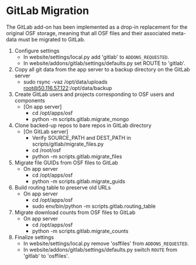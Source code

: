 # GitLab Migration

The GitLab add-on has been implemented as a drop-in replacement for the
original OSF storage, meaning that all OSF files and their associated meta-
data must be migrated to GitLab.

1. Configure settings
    * In website/settings/local.py add 'gitlab' to `ADDONS_REQUESTED`.
    * In website/addons/gitlab/settings/defaults.py set ROUTE to 'gitlab'.
2. Copy all git data from the app server to a backup directory on the GitLab server
    * sudo rsync -vaz /opt/data/uploads root@50.116.57.122:/opt/data/backup
3. Create GitLab users and projects corresponding to OSF users and components
    * [On app server]
        * cd /opt/apps/osf
        * python -m scripts.gitlab.migrate_mongo
4. Clone backed-up repos to bare repos in GitLab directory
	* [On GitLab server]
	    * Verify SOURCE_PATH and DEST_PATH in scripts/gitlab/migrate_files.py
		* cd /root/osf
		* python -m scripts.gitlab.migrate_files
5. Migrate file GUIDs from OSF files to GitLab
	* On app server
		* cd /opt/apps/osf
		* python -m scripts.gitlab.migrate_guids
6. Build routing table to preserve old URLs
	* On app server
		* cd /opt/apps/osf
		* sudo env/bin/python -m scripts.gitlab.routing_table
7. Migrate download counts from OSF files to GitLab
	* On app server
		* cd /opt/apps/osf
		* python -m scripts.gitlab.migrate_counts
8. Finalize settings
    * In website/settings/local.py remove 'osffiles' from `ADDONS_REQUESTED`.
    * In website/addons/gitlab/settings/defaults.py switch `ROUTE` from 'gitlab' to 'osffiles'.
